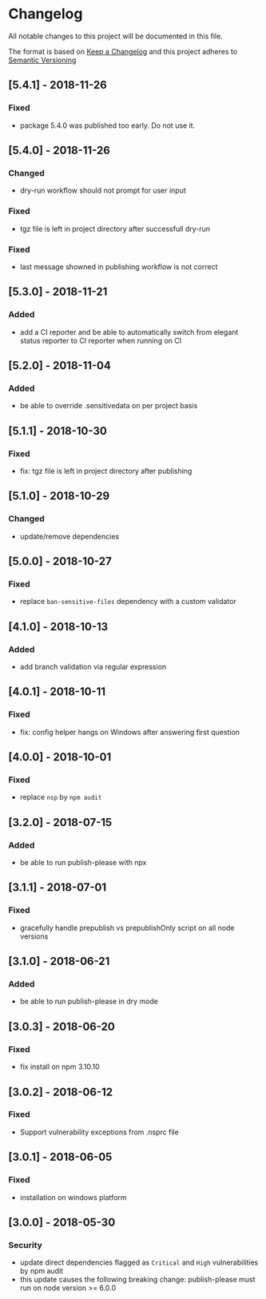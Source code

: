 # Changelog
All notable changes to this project will be documented in this file.

The format is based on [Keep a Changelog](http://keepachangelog.com/en/1.0.0/)
and this project adheres to [Semantic Versioning](http://semver.org/spec/v2.0.0.html)

## [5.4.1] - 2018-11-26
### Fixed
- package 5.4.0 was published too early. Do not use it.

## [5.4.0] - 2018-11-26
### Changed
- dry-run workflow should not prompt for user input
### Fixed
- tgz file is left in project directory after successfull dry-run 
### Fixed
- last message showned in publishing workflow is not correct 

## [5.3.0] - 2018-11-21
### Added
- add a CI reporter and be able to automatically switch from elegant status reporter to CI reporter when running on CI 

## [5.2.0] - 2018-11-04
### Added
- be able to override .sensitivedata on per project basis

## [5.1.1] - 2018-10-30
### Fixed
- fix: tgz file is left in project directory after publishing 

## [5.1.0] - 2018-10-29
### Changed
- update/remove dependencies 

## [5.0.0] - 2018-10-27
### Fixed
- replace `ban-sensitive-files` dependency with a custom validator 

## [4.1.0] - 2018-10-13
### Added
- add branch validation via regular expression

## [4.0.1] - 2018-10-11
### Fixed
- fix: config helper hangs on Windows after answering first question

## [4.0.0] - 2018-10-01
### Fixed
- replace `nsp` by `npm audit`

## [3.2.0] - 2018-07-15
### Added
- be able to run publish-please with npx

## [3.1.1] - 2018-07-01
### Fixed
- gracefully handle prepublish vs prepublishOnly script on all node versions

## [3.1.0] - 2018-06-21
### Added
- be able to run publish-please in dry mode

## [3.0.3] - 2018-06-20
### Fixed
- fix install on npm 3.10.10

## [3.0.2] - 2018-06-12
### Fixed
- Support vulnerability exceptions from .nsprc file

## [3.0.1] - 2018-06-05
### Fixed
- installation on windows platform

## [3.0.0] - 2018-05-30
### Security
- update direct dependencies flagged as `Critical` and `High` vulnerabilities by npm audit
- this update causes the following breaking change: publish-please must run on node version >= 6.0.0
